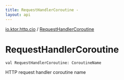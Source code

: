 ```yaml
---
title: RequestHandlerCoroutine - 
layout: api
---
```


<div class='api-docs-breadcrumbs'><a href="index.html">io.ktor.http.cio</a> / <a href="./-request-handler-coroutine.html">RequestHandlerCoroutine</a></div>

# RequestHandlerCoroutine

<div class="signature"><code><span class="keyword">val </span><span class="identifier">RequestHandlerCoroutine</span><span class="symbol">: </span><span class="identifier">CoroutineName</span></code></div>

HTTP request handler coroutine name

